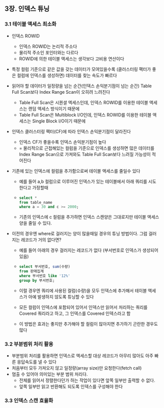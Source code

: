 ## 3장. 인덱스 튜닝

### 3.1 테이블 액세스 최소화

- 인덱스 ROWID

  - 인덱스 ROWID는 논리적 주소다
  - 물리적 주소인 포인터와는 다르다
  - ROWID에 의한 테이블 액세스는 생각보다 고비용 연산이다

- 특정 컬럼 기준으로 같은 값을 갖는 데이터가 모여있을수록 (클러스터링 팩터가 좋은 컬럼에 인덱스를 생성하면) 데이터를 찾는 속도가 빠르다

- 읽어야 할 데이터가 일정량을 넘는 순간(인덱스 손익분기점이 넘는 순간) Table Full Scan보다 Index Range Scan이 오히려 느려진다

  - Table Full Scan은 시퀀셜 엑세스인데, 인덱스 ROWID를 이용한 테이블 액세스는 랜덤 액세스 방식이기 때문에
  - Table Full Scan은 Multiblock I/O인데, 인덱스 ROWID를 이용한 테이블 액세스는 Single Block I/O이기 때문에

- 인덱스 클러스터링 팩터(CF)에 따라 인덱스 손익분기점이 달라진다

  - 인덱스 CF가 좋을수록 인덱스 손익분기점이 높다
  -  = 물리적으로 근접해있는 컬럼을 기준으로 인덱스를 생성하면 많은 데이터를 Index Range Scan으로 가져와도 Table Full Scan보다 느려질 가능성이 적어진다

- 기존에 있는 인덱스에 컬럼을 추가함으로써 테이블 액세스를 줄일수 있다

  - 예를 들어 a,b 컬럼으로 이루어진 인덱스가 있는 테이블에서 아래 쿼리를 시도한다고 가정할때

  - ```sql
    select *
    from table_name
    where a = 30 and c >= 2000;
    ```

  - 기존의 인덱스에 c 컬럼을 추가하면 인덱스 스캔양은 그대로지만 테이블 액세스양을 줄일 수 있다.

- 이전의 경우엔 where로 걸러지는 양이 많을때일 경우의 튜닝 방법이다. 그럼 걸러지는 레코드가 거의 없다면?

  - 예를 들어 아래의 경우 걸러지는 레코드가 없다 (부서번호로 인덱스가 생성되어 있음)

  - ```sql
    select 부서번호, sum(수량)
    from 판매집계
    where 부서번호 like '12%'
    group by 부서번호;
    ```

  - 이럴 경우엔 쿼리에 사용된 컬럼(수량)을 모두 인덱스에 추가해서 테이블 액세스가 아예 발생하지 않도록 튜닝할 수 있다

  - 모든 컬럼이 인덱스에 포함되어 있어서 인덱스만 읽어서 처리하는 쿼리를 Covered 쿼리라고 하고, 그 인덱스를 Covered 인덱스라고 함

  - 이 방법은 효과는 좋지만 추가해야 할 컬럼이 많아지면 추가하기 곤란한 경우도 많다

### 3.2 부분범위 처리 활용

- 부분범위 처리를 활용하면 인덱스로 액세스할 대상 레코드가 아무리 많아도 아주 빠른 응답속도를 낼 수 있다
- 처음부터 모두 가져오지 않고 일정량(array size)만 요청한다(fetch call)
- 멈출 수 있어야 의미있는 부분 범위 처리다.
  - 전체를 읽어서 정렬한다던가 하는 작업이 있다면 앞쪽 일부만 출력할 수 없다.
  - 앞쪽 일부만 읽고 반환해도 되도록 인덱스를 구성해야 한다

### 3.3 인덱스 스캔 효율화